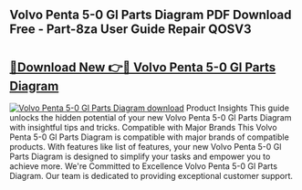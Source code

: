 ## Volvo Penta 5-0 Gl Parts Diagram PDF Download Free - Part-8za User Guide Repair QOSV3

# <h2><a href="http://dfkwsbk.blite.top/?on=Volvo+Penta+5-0+Gl+Parts+Diagram">🔗Download New 👉🔴 Volvo Penta 5-0 Gl Parts Diagram</a></h2>

[![Volvo Penta 5-0 Gl Parts Diagram download](https://i.imgur.com/lujVjoI.png)](http://dfkwsbk.blite.top/?on=Volvo+Penta+5-0+Gl+Parts+Diagram)
Product Insights This guide unlocks the hidden potential of your new Volvo Penta 5-0 Gl Parts Diagram with insightful tips and tricks. Compatible with Major Brands This Volvo Penta 5-0 Gl Parts Diagram is compatible with major brands of compatible products. With features like list of features, your new Volvo Penta 5-0 Gl Parts Diagram is designed to simplify your tasks and empower you to achieve more. We're Committed to Excellence Volvo Penta 5-0 Gl Parts Diagram. Our team is dedicated to providing exceptional customer support.
